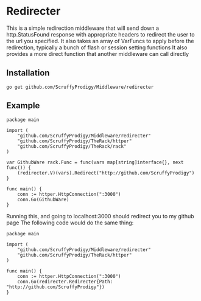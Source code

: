 #	Redirecter
This is a simple redirection middleware that will send down a http.StatusFound response with appropriate headers to redirect the user to the url you specified.  It also takes an array of VarFuncs to apply before the redirection, typically a bunch of flash or session setting functions
It also provides a more direct function that another middleware can call directly

## 	Installation
`go get github.com/ScruffyProdigy/Middleware/redirecter`

## 	Example

	package main

	import (
		"github.com/ScruffyProdigy/Middleware/redirecter"
		"github.com/ScruffyProdigy/TheRack/httper"
		"github.com/ScruffyProdigy/TheRack/rack"
	)

	var GithubWare rack.Func = func(vars map[string]interface{}, next func()) {
		(redirecter.V)(vars).Redirect("http://github.com/ScruffyProdigy")
	}

	func main() {
		conn := httper.HttpConnection(":3000")
		conn.Go(GithubWare)
	}
	

Running this, and going to localhost:3000 should redirect you to my github page
The following code would do the same thing:

	package main

	import (
		"github.com/ScruffyProdigy/Middleware/redirecter"
		"github.com/ScruffyProdigy/TheRack/httper"
	)

	func main() {
		conn := httper.HttpConnection(":3000")
		conn.Go(redirecter.Redirecter{Path: "http://github.com/ScruffyProdigy"})
	}
	